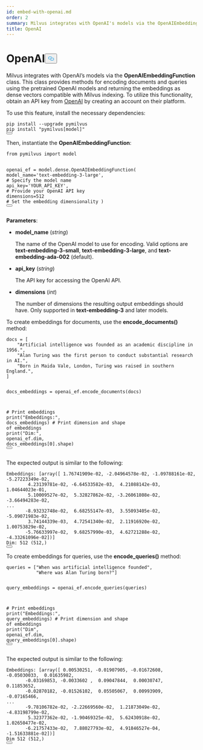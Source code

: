 ```yaml
---
id: embed-with-openai.md
order: 2
summary: Milvus integrates with OpenAI's models via the OpenAIEmbeddingFunction class.
title: OpenAI
---
```

<h1 id="OpenAI" class="common-anchor-header">OpenAI<button data-href="#OpenAI" class="anchor-icon" translate="no">
      <svg translate="no"
        aria-hidden="true"
        focusable="false"
        height="20"
        version="1.1"
        viewBox="0 0 16 16"
        width="16"
      >
        <path
          fill="#0092E4"
          fill-rule="evenodd"
          d="M4 9h1v1H4c-1.5 0-3-1.69-3-3.5S2.55 3 4 3h4c1.45 0 3 1.69 3 3.5 0 1.41-.91 2.72-2 3.25V8.59c.58-.45 1-1.27 1-2.09C10 5.22 8.98 4 8 4H4c-.98 0-2 1.22-2 2.5S3 9 4 9zm9-3h-1v1h1c1 0 2 1.22 2 2.5S13.98 12 13 12H9c-.98 0-2-1.22-2-2.5 0-.83.42-1.64 1-2.09V6.25c-1.09.53-2 1.84-2 3.25C6 11.31 7.55 13 9 13h4c1.45 0 3-1.69 3-3.5S14.5 6 13 6z"
        ></path>
      </svg>
    </button></h1><p>Milvus integrates with OpenAI’s models via the <strong>OpenAIEmbeddingFunction</strong> class. This class provides methods for encoding documents and queries using the pretrained OpenAI models and returning the embeddings as dense vectors compatible with Milvus indexing. To utilize this functionality, obtain an API key from <a href="https://openai.com/api/">OpenAI</a> by creating an account on their platform.</p>
<p>To use this feature, install the necessary dependencies:</p>
<pre><code translate="no" class="language-bash">pip install --upgrade pymilvus
pip install <span class="hljs-string">&quot;pymilvus[model]&quot;</span>
<button class="copy-code-btn"></button></code></pre>
<p>Then, instantiate the <strong>OpenAIEmbeddingFunction</strong>:</p>
<pre><code translate="no" class="language-python"><span class="hljs-keyword">from</span> pymilvus <span class="hljs-keyword">import</span> model

openai_ef = model.dense.OpenAIEmbeddingFunction(
    model_name=<span class="hljs-string">&#x27;text-embedding-3-large&#x27;</span>, <span class="hljs-comment"># Specify the model name</span>
    api_key=<span class="hljs-string">&#x27;YOUR_API_KEY&#x27;</span>, <span class="hljs-comment"># Provide your OpenAI API key</span>
    dimensions=<span class="hljs-number">512</span> <span class="hljs-comment"># Set the embedding dimensionality</span>
)
<button class="copy-code-btn"></button></code></pre>
<p><strong>Parameters</strong>:</p>
<ul>
<li><p><strong>model_name</strong> (<em>string</em>)</p>
<p>The name of the OpenAI model to use for encoding. Valid options are <strong>text-embedding-3-small</strong>, <strong>text-embedding-3-large</strong>, and <strong>text-embedding-ada-002</strong> (default).</p></li>
<li><p><strong>api_key</strong> (<em>string</em>)</p>
<p>The API key for accessing the OpenAI API.</p></li>
<li><p><strong>dimensions</strong> (<em>int</em>)</p>
<p>The number of dimensions the resulting output embeddings should have. Only supported in <strong>text-embedding-3</strong> and later models.</p></li>
</ul>
<p>To create embeddings for documents, use the <strong>encode_documents()</strong> method:</p>
<pre><code translate="no" class="language-python">docs = [
    <span class="hljs-string">&quot;Artificial intelligence was founded as an academic discipline in 1956.&quot;</span>,
    <span class="hljs-string">&quot;Alan Turing was the first person to conduct substantial research in AI.&quot;</span>,
    <span class="hljs-string">&quot;Born in Maida Vale, London, Turing was raised in southern England.&quot;</span>,
]

docs_embeddings = openai_ef.encode_documents(docs)

<span class="hljs-comment"># Print embeddings</span>
<span class="hljs-built_in">print</span>(<span class="hljs-string">&quot;Embeddings:&quot;</span>, docs_embeddings)
<span class="hljs-comment"># Print dimension and shape of embeddings</span>
<span class="hljs-built_in">print</span>(<span class="hljs-string">&quot;Dim:&quot;</span>, openai_ef.dim, docs_embeddings[<span class="hljs-number">0</span>].shape)
<button class="copy-code-btn"></button></code></pre>
<p>The expected output is similar to the following:</p>
<pre><code translate="no" class="language-python">Embeddings: [array([ 1.76741909e-02, -2.04964578e-02, -1.09788161e-02, -5.27223349e-02,
        4.23139781e-02, -6.64533582e-03,  4.21088142e-03,  1.04644023e-01,
        5.10009527e-02,  5.32827862e-02, -3.26061808e-02, -3.66494283e-02,
...
       -8.93232748e-02,  6.68255147e-03,  3.55093405e-02, -5.09071983e-02,
        3.74144339e-03,  4.72541340e-02,  2.11916920e-02,  1.00753829e-02,
       -5.76633997e-02,  9.68257990e-03,  4.62721288e-02, -4.33261096e-02])]
Dim: 512 (512,)
<button class="copy-code-btn"></button></code></pre>
<p>To create embeddings for queries, use the <strong>encode_queries()</strong> method:</p>
<pre><code translate="no" class="language-python">queries = [<span class="hljs-string">&quot;When was artificial intelligence founded&quot;</span>, 
           <span class="hljs-string">&quot;Where was Alan Turing born?&quot;</span>]

query_embeddings = openai_ef.encode_queries(queries)

<span class="hljs-comment"># Print embeddings</span>
<span class="hljs-built_in">print</span>(<span class="hljs-string">&quot;Embeddings:&quot;</span>, query_embeddings)
<span class="hljs-comment"># Print dimension and shape of embeddings</span>
<span class="hljs-built_in">print</span>(<span class="hljs-string">&quot;Dim&quot;</span>, openai_ef.dim, query_embeddings[<span class="hljs-number">0</span>].shape)
<button class="copy-code-btn"></button></code></pre>
<p>The expected output is similar to the following:</p>
<pre><code translate="no" class="language-python">Embeddings: [array([ 0.00530251, -0.01907905, -0.01672608, -0.05030033,  0.01635982,
       -0.03169853, -0.0033602 ,  0.09047844,  0.00030747,  0.11853652,
       -0.02870182, -0.01526102,  0.05505067,  0.00993909, -0.07165466,
...
       -9.78106782e-02, -2.22669560e-02,  1.21873049e-02, -4.83198799e-02,
        5.32377362e-02, -1.90469325e-02,  5.62430918e-02,  1.02650477e-02,
       -6.21757433e-02,  7.88027793e-02,  4.91846527e-04, -1.51633881e-02])]
Dim 512 (512,)
<button class="copy-code-btn"></button></code></pre>
